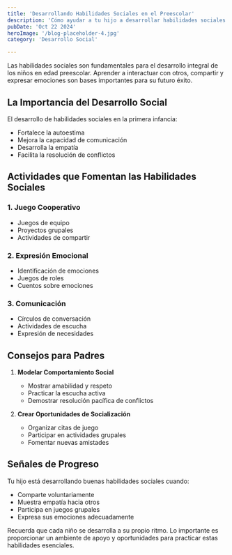 ```yaml
---
title: 'Desarrollando Habilidades Sociales en el Preescolar'
description: 'Cómo ayudar a tu hijo a desarrollar habilidades sociales fundamentales durante sus primeros años'
pubDate: 'Oct 22 2024'
heroImage: '/blog-placeholder-4.jpg'
category: 'Desarrollo Social'

---
```


Las habilidades sociales son fundamentales para el desarrollo integral de los niños en edad preescolar. Aprender a interactuar con otros, compartir y expresar emociones son bases importantes para su futuro éxito.

## La Importancia del Desarrollo Social

El desarrollo de habilidades sociales en la primera infancia:
- Fortalece la autoestima
- Mejora la capacidad de comunicación
- Desarrolla la empatía
- Facilita la resolución de conflictos

## Actividades que Fomentan las Habilidades Sociales

### 1. Juego Cooperativo
- Juegos de equipo
- Proyectos grupales
- Actividades de compartir

### 2. Expresión Emocional
- Identificación de emociones
- Juegos de roles
- Cuentos sobre emociones

### 3. Comunicación
- Círculos de conversación
- Actividades de escucha
- Expresión de necesidades

## Consejos para Padres

1. **Modelar Comportamiento Social**
   - Mostrar amabilidad y respeto
   - Practicar la escucha activa
   - Demostrar resolución pacífica de conflictos

2. **Crear Oportunidades de Socialización**
   - Organizar citas de juego
   - Participar en actividades grupales
   - Fomentar nuevas amistades

## Señales de Progreso

Tu hijo está desarrollando buenas habilidades sociales cuando:
- Comparte voluntariamente
- Muestra empatía hacia otros
- Participa en juegos grupales
- Expresa sus emociones adecuadamente

Recuerda que cada niño se desarrolla a su propio ritmo. Lo importante es proporcionar un ambiente de apoyo y oportunidades para practicar estas habilidades esenciales.
